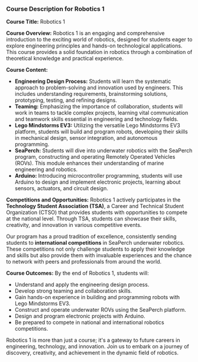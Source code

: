 ### Course Description for Robotics 1

**Course Title:** Robotics 1

**Course Overview:**
Robotics 1 is an engaging and comprehensive introduction to the exciting world of robotics, designed for students eager to explore engineering principles and hands-on technological applications. This course provides a solid foundation in robotics through a combination of theoretical knowledge and practical experience.

**Course Content:**
- **Engineering Design Process:** Students will learn the systematic approach to problem-solving and innovation used by engineers. This includes understanding requirements, brainstorming solutions, prototyping, testing, and refining designs.
- **Teaming:** Emphasizing the importance of collaboration, students will work in teams to tackle complex projects, learning vital communication and teamwork skills essential in engineering and technology fields.
- **Lego Mindstorms EV3:** Utilizing the versatile Lego Mindstorms EV3 platform, students will build and program robots, developing their skills in mechanical design, sensor integration, and autonomous programming.
- **SeaPerch:** Students will dive into underwater robotics with the SeaPerch program, constructing and operating Remotely Operated Vehicles (ROVs). This module enhances their understanding of marine engineering and robotics.
- **Arduino:** Introducing microcontroller programming, students will use Arduino to design and implement electronic projects, learning about sensors, actuators, and circuit design.

**Competitions and Opportunities:**
Robotics 1 actively participates in the **Technology Student Association (TSA)**, a Career and Technical Student Organization (CTSO) that provides students with opportunities to compete at the national level. Through TSA, students can showcase their skills, creativity, and innovation in various competitive events.

Our program has a proud tradition of excellence, consistently sending students to **international competitions** in SeaPerch underwater robotics. These competitions not only challenge students to apply their knowledge and skills but also provide them with invaluable experiences and the chance to network with peers and professionals from around the world.

**Course Outcomes:**
By the end of Robotics 1, students will:
- Understand and apply the engineering design process.
- Develop strong teaming and collaboration skills.
- Gain hands-on experience in building and programming robots with Lego Mindstorms EV3.
- Construct and operate underwater ROVs using the SeaPerch platform.
- Design and program electronic projects with Arduino.
- Be prepared to compete in national and international robotics competitions.

Robotics 1 is more than just a course; it's a gateway to future careers in engineering, technology, and innovation. Join us to embark on a journey of discovery, creativity, and achievement in the dynamic field of robotics.
